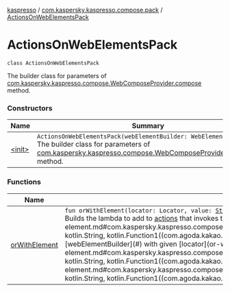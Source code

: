 [kaspresso](../../index.md) / [com.kaspersky.kaspresso.compose.pack](../index.md) / [ActionsOnWebElementsPack](./index.md)

# ActionsOnWebElementsPack

`class ActionsOnWebElementsPack`

The builder class for parameters of [com.kaspersky.kaspresso.compose.WebComposeProvider.compose](../../com.kaspersky.kaspresso.compose/-web-compose-provider/compose.md) method.

### Constructors

| Name | Summary |
|---|---|
| [&lt;init&gt;](-init-.md) | `ActionsOnWebElementsPack(webElementBuilder: WebElementBuilder)`<br>The builder class for parameters of [com.kaspersky.kaspresso.compose.WebComposeProvider.compose](../../com.kaspersky.kaspresso.compose/-web-compose-provider/compose.md) method. |

### Functions

| Name | Summary |
|---|---|
| [orWithElement](or-with-element.md) | `fun orWithElement(locator: Locator, value: `[`String`](https://kotlinlang.org/api/latest/jvm/stdlib/kotlin/-string/index.html)`, action: KWebInteraction.() -> `[`Unit`](https://kotlinlang.org/api/latest/jvm/stdlib/kotlin/-unit/index.html)`): `[`Unit`](https://kotlinlang.org/api/latest/jvm/stdlib/kotlin/-unit/index.html)<br>Builds the lambda to add to [actions](#) that invokes the given [action](or-with-element.md#com.kaspersky.kaspresso.compose.pack.ActionsOnWebElementsPack$orWithElement(androidx.test.espresso.web.webdriver.Locator, kotlin.String, kotlin.Function1((com.agoda.kakao.web.WebElementBuilder.KWebInteraction, kotlin.Unit)))/action) on the web element built by [webElementBuilder](#) with given [locator](or-with-element.md#com.kaspersky.kaspresso.compose.pack.ActionsOnWebElementsPack$orWithElement(androidx.test.espresso.web.webdriver.Locator, kotlin.String, kotlin.Function1((com.agoda.kakao.web.WebElementBuilder.KWebInteraction, kotlin.Unit)))/locator) and [value](or-with-element.md#com.kaspersky.kaspresso.compose.pack.ActionsOnWebElementsPack$orWithElement(androidx.test.espresso.web.webdriver.Locator, kotlin.String, kotlin.Function1((com.agoda.kakao.web.WebElementBuilder.KWebInteraction, kotlin.Unit)))/value). |
